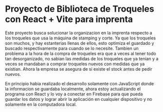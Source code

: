 # Proyecto de Biblioteca de Troqueles con React + Vite para imprenta

Este proyecto busca solucionar la organizacion en la imprenta respecto a los troqueles que usa la máquina de stamping y corte. Ya que los troqueles son muchos, y hay estanterias llenas de ellos, esto optimiza el guardado y buscado respectivamente para cuando se lo necesite. Tambien un problema a la hora de la compra de troqueles era que a veces al tener todo tan desorganizado, no sabian las medidas de los troqueles que ya tenian y a veces se mandaban a comprar troqueles nuevos con medidas que ya existian. Ahora la empresa se asegura de si existe el stock antes de pedir nuevos.

En principio habia realizado el desarrollo solamente con JavaScript donde la informacion se guardaba localmente, ahora estoy actualizando el programa con React y lo voy a conectar en Firebase para que pueda guardar los datos y lograr abrir la aplicación en cualquier dispositivo y no solamente en la computadora local.
